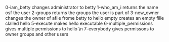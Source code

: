 0-iam_betty changes administrator to betty
1-who_am_i returns the name osf the user
2-groups returns the groups the user is part of
3-new_owner changes the owner of afile frome betty to hello
empty creates an empty fille clalled hello
5-execute makes hello executable
6-multiple_permissions gives multiple permissions to hello
\n 7-everybody gives permissons to owner groups and other users
